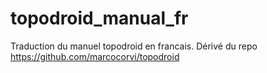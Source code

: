 # topodroid_manual_fr
Traduction du manuel topodroid en francais.
Dérivé du repo https://github.com/marcocorvi/topodroid
